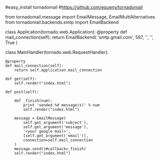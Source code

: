 #easy_install tornadomail
#https://github.com/equeny/tornadomail

from tornadomail.message import EmailMessage, EmailMultiAlternatives
from tornadomail.backends.smtp import EmailBackend


class Application(tornado.web.Application):
    @property
    def mail_connection(self):
        return EmailBackend(
            'smtp.gmail.com', 587, '<your google mail>', '<your google password>',
            True
        )

class MainHandler(tornado.web.RequestHandler):

    @property
    def mail_connection(self):
        return self.application.mail_connection

    def get(self):
        self.render("index.html")

    def post(self):

        def _finish(num):
            print 'sended %d message(s)' % num
            self.render("index.html")

        message = EmailMessage(
            self.get_argument('subject'),
            self.get_argument('message'),
            '<your google mail>',
            [self.get_argument('email')],
            connection=self.mail_connection
        )
        message.send()#callback=_finish)
        self.render("index.html")